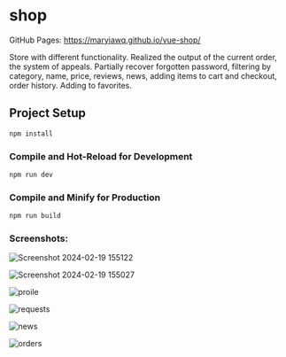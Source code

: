 # shop
GitHub Pages:  https://maryiawq.github.io/vue-shop/

Store with different functionality. Realized the output of the current order, the system of appeals. Partially recover forgotten password, filtering by category, name, price, reviews, news, adding items to cart and checkout, order history. Adding to favorites.


## Project Setup

```sh
npm install
```

### Compile and Hot-Reload for Development

```sh
npm run dev
```

### Compile and Minify for Production

```sh
npm run build
```
### Screenshots:
![Screenshot 2024-02-19 155122](https://github.com/MaryIawq/vue-shop/assets/152361912/0b389713-e66c-41c3-9464-1bb79bf48e9b)

![Screenshot 2024-02-19 155027](https://github.com/MaryIawq/vue-shop/assets/152361912/ea9d905c-a686-4987-ae02-f800b7b2cfbe)

![proile](https://github.com/MaryIawq/vue-shop/assets/152361912/0327f776-c3c6-40f6-9770-2d44ecb443ec)

![requests](https://github.com/MaryIawq/vue-shop/assets/152361912/d5987914-1ac7-441f-91de-292a529d2db6)

![news](https://github.com/MaryIawq/vue-shop/assets/152361912/61d740a8-752e-46d4-a7b7-3135e1a99bae)

![orders](https://github.com/MaryIawq/vue-shop/assets/152361912/9fd12be6-dd9a-4969-b9d4-e1b785cce875)

